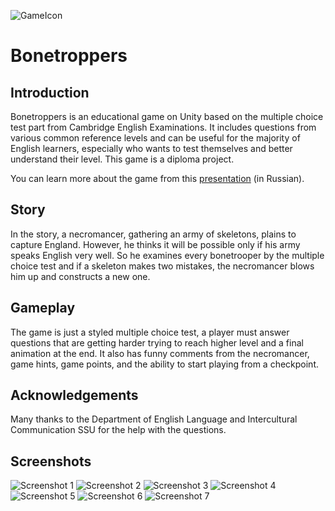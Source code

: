 ![GameIcon](https://github.com/Noknot2810/Bonetroppers/assets/72942455/376a6cec-7fe7-4a63-a1fa-ef7186999dcb)
# Bonetroppers
## Introduction
Bonetroppers is an educational game on Unity based on the multiple choice test part from Cambridge English Examinations. It includes questions from various common reference levels and can be useful for the majority of English learners, especially who wants to test themselves and better understand their level. This game is a diploma project.

You can learn more about the game from this [presentation](https://github.com/Noknot2810/Bonetroppers/blob/master/Presentation%20Bonetroppers.pdf) (in Russian).

## Story
In the story, a necromancer, gathering an army of skeletons, plains to capture England. However, he thinks it will be possible only if his army speaks English very well. So he examines every bonetrooper by the multiple choice test and if a skeleton makes two mistakes, the necromancer blows him up and constructs a new one.

## Gameplay
The game is just a styled multiple choice test, a player must answer questions that are getting harder trying to reach higher level and a final animation at the end. It also has funny comments from the necromancer, game hints, game points, and the ability to start playing from a checkpoint.

## Acknowledgements
Many thanks to the Department of English Language and Intercultural Communication SSU for the help with the questions.

## Screenshots
![Screenshot 1](https://github.com/Noknot2810/Bonetroppers/assets/72942455/79469c58-a230-429e-a83f-0fd80147a3f0)
![Screenshot 2](https://github.com/Noknot2810/Bonetroppers/assets/72942455/709161cc-d991-4d9f-8571-3b41138de563)
![Screenshot 3](https://github.com/Noknot2810/Bonetroppers/assets/72942455/43d95cdc-6d7d-4dcc-acba-d54716147e11)
![Screenshot 4](https://github.com/Noknot2810/Bonetroppers/assets/72942455/6cee36e3-b91a-49c7-8d60-48228ecc2cdd)
![Screenshot 5](https://github.com/Noknot2810/Bonetroppers/assets/72942455/ad311c92-1a9b-42f3-83a6-4903c56fbce2)
![Screenshot 6](https://github.com/Noknot2810/Bonetroppers/assets/72942455/8c2228d8-65d0-4b2c-aff6-f23a3105abec)
![Screenshot 7](https://github.com/Noknot2810/Bonetroppers/assets/72942455/cb082b3b-045d-49cf-a126-7e7d8abb023d)
